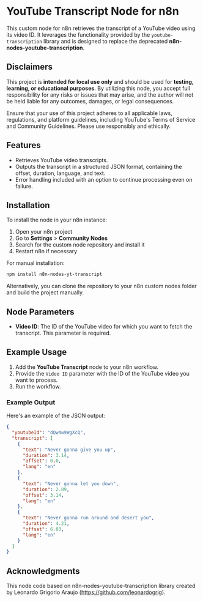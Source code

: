# YouTube Transcript Node for n8n

This custom node for n8n retrieves the transcript of a YouTube video using its video ID. It leverages the functionality provided by the `youtube-transcription` library and is designed to replace the deprecated **n8n-nodes-youtube-transcription**.

## Disclaimers

This project is **intended for local use only** and should be used for **testing, learning, or educational purposes**. By utilizing this node, you accept full responsibility for any risks or issues that may arise, and the author will not be held liable for any outcomes, damages, or legal consequences.

Ensure that your use of this project adheres to all applicable laws, regulations, and platform guidelines, including YouTube's Terms of Service and Community Guidelines. Please use responsibly and ethically.

## Features
- Retrieves YouTube video transcripts.
- Outputs the transcript in a structured JSON format, containing the offset, duration, language, and text.
- Error handling included with an option to continue processing even on failure.

## Installation

To install the node in your n8n instance:

1. Open your n8n project
2. Go to **Settings** > **Community Nodes**
3. Search for the custom node repository and install it
4. Restart n8n if necessary

For manual installation:
```bash
npm install n8n-nodes-yt-transcript
```

Alternatively, you can clone the repository to your n8n custom nodes folder and build the project manually.

## Node Parameters
- **Video ID**: The ID of the YouTube video for which you want to fetch the transcript. This parameter is required.

## Example Usage

1. Add the **YouTube Transcript** node to your n8n workflow.
2. Provide the `Video ID` parameter with the ID of the YouTube video you want to process.
3. Run the workflow.

### Example Output
Here's an example of the JSON output:

```json
{
  "youtubeId": "dQw4w9WgXcQ",
  "transcript": [
    {
      "text": "Never gonna give you up",
      "duration": 3.14,
      "offset": 0.0,
      "lang": "en"
    },
    {
      "text": "Never gonna let you down",
      "duration": 2.89,
      "offset": 3.14,
      "lang": "en"
    },
    {
      "text": "Never gonna run around and desert you",
      "duration": 4.21,
      "offset": 6.03,
      "lang": "en"
    }
  ]
}
```

## Acknowledgments
This node code based on  n8n-nodes-youtube-transcription library created by Leonardo Grigorio Araujo (https://github.com/leonardogrig).

